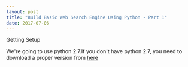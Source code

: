 ```yaml
---
layout: post
title: "Build Basic Web Search Engine Using Python - Part 1"
date: 2017-07-06
---
```


Getting Setup

We're going to use python 2.7.If you don't have python 2.7, you need to download a proper version from <a href="https://www.python.org/download/releases/2.7.3/">here</a> 
